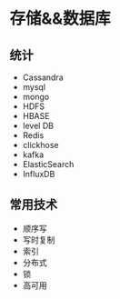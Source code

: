 # 存储&&数据库

## 统计
- Cassandra
- mysql
- mongo
- HDFS
- HBASE
- level DB
- Redis
- clickhose
- kafka
- ElasticSearch
- InfluxDB

## 常用技术

- 顺序写
- 写时复制
- 索引
- 分布式
- 锁
- 高可用
